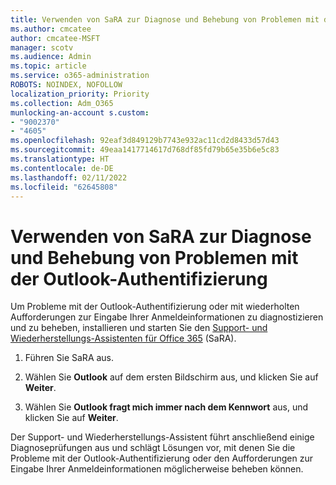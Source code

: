 ```yaml
---
title: Verwenden von SaRA zur Diagnose und Behebung von Problemen mit der Outlook-Authentifizierung
ms.author: cmcatee
author: cmcatee-MSFT
manager: scotv
ms.audience: Admin
ms.topic: article
ms.service: o365-administration
ROBOTS: NOINDEX, NOFOLLOW
localization_priority: Priority
ms.collection: Adm_O365
munlocking-an-account s.custom:
- "9002370"
- "4605"
ms.openlocfilehash: 92eaf3d849129b7743e932ac11cd2d8433d57d43
ms.sourcegitcommit: 49eaa1417714617d768df85fd79b65e35b6e5c83
ms.translationtype: HT
ms.contentlocale: de-DE
ms.lasthandoff: 02/11/2022
ms.locfileid: "62645808"
---
```

# <a name="use-sara-to-diagnose-and-resolve-outlook-authentication-issues"></a>Verwenden von SaRA zur Diagnose und Behebung von Problemen mit der Outlook-Authentifizierung

Um Probleme mit der Outlook-Authentifizierung oder mit wiederholten Aufforderungen zur Eingabe Ihrer Anmeldeinformationen zu diagnostizieren und zu beheben, installieren und starten Sie den [Support- und Wiederherstellungs-Assistenten für Office 365](https://diagnostics.office.com/#/) (SaRA).

1. Führen Sie SaRA aus.

2. Wählen Sie **Outlook** auf dem ersten Bildschirm aus, und klicken Sie auf **Weiter**.

3. Wählen Sie **Outlook fragt mich immer nach dem Kennwort** aus, und klicken Sie auf **Weiter**.

Der Support- und Wiederherstellungs-Assistent führt anschließend einige Diagnoseprüfungen aus und schlägt Lösungen vor, mit denen Sie die Probleme mit der Outlook-Authentifizierung oder den Aufforderungen zur Eingabe Ihrer Anmeldeinformationen möglicherweise beheben können.
